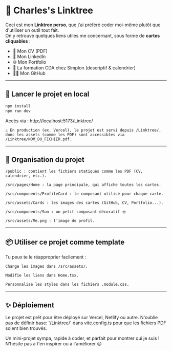 # 🌱 Charles's Linktree

Ceci est mon **Linktree perso**, que j'ai préféré coder moi-même plutôt que d'utiliser un outil tout fait.  
On y retrouve quelques liens utiles me concernant, sous forme de **cartes cliquables** :

- 🧾 Mon CV (PDF)
- 💼 Mon LinkedIn
- 🌐 Mon Portfolio
- 🧠 La formation CDA chez Simplon (descriptif & calendrier)
- 👨‍💻 Mon GitHub

---

## 🚀 Lancer le projet en local

```bash
npm install
npm run dev
```

Accès via :
http://localhost:5173/Linktree/

    ⚠️ En production (ex. Vercel), le projet est servi depuis /Linktree/, donc les assets (comme les PDF) sont accessibles via /Linktree/NOM_DU_FICHIER.pdf.

---

## 🎨 Organisation du projet

    /public : contient les fichiers statiques comme les PDF (CV, calendrier, etc.).

    /src/pages/Home : la page principale, qui affiche toutes les cartes.

    /src/components/ProfileCard : le composant utilisé pour chaque carte.

    /src/assets/Cards : les images des cartes (GitHub, CV, Portfolio...).

    /src/components/Sun : un petit composant décoratif 🌞

    /src/assets/Me.png : l’image de profil.

---

## 📦 Utiliser ce projet comme template

Tu peux te le réapproprier facilement :

    Change les images dans /src/assets/.

    Modifie les liens dans Home.tsx.

    Personnalise les styles dans les fichiers .module.css.

---

## ✨ Déploiement

Le projet est prêt pour être déployé sur Vercel, Netlify ou autre.
N'oublie pas de définir base: '/Linktree/' dans vite.config.ts pour que les fichiers PDF soient bien trouvés.

Un mini-projet sympa, rapide à coder, et parfait pour montrer qui je suis !
N'hésite pas à t'en inspirer ou à l'améliorer 😉
